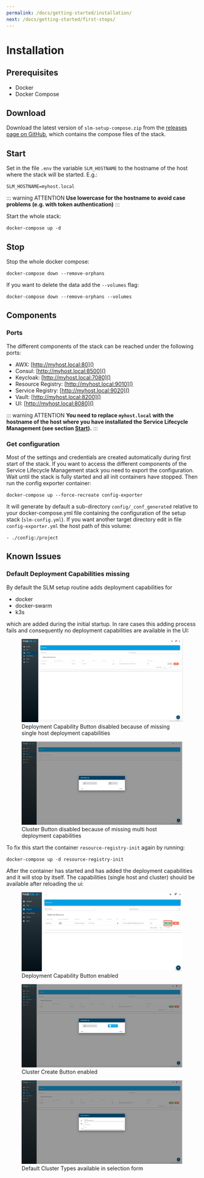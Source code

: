 ```yaml
---
permalink: /docs/getting-started/installation/
next: /docs/getting-started/first-steps/
---
```


# Installation

## Prerequisites
* Docker
* Docker Compose

## Download
Download the latest version of `slm-setup-compose.zip` from the [releases page on GitHub](https://github.com/FabOS-AI/fabos-slm/releases), which contains the compose files of the stack.

<div id="start"></div>

## Start

Set in the file `.env` the variable `SLM_HOSTNAME` to the hostname of the host where the stack will be started. E.g.:
```
SLM_HOSTNAME=myhost.local
```

::: warning ATTENTION
**Use lowercase for the hostname to avoid case problems (e.g. with token authentication)**
:::

Start the whole stack:
```
docker-compose up -d
```

## Stop
Stop the whole docker compose:
```
docker-compose down --remove-orphans
```
If you want to delete the data add the `--volumes` flag:
```
docker-compose down --remove-orphans --volumes
```

## Components

### Ports
The different components of the stack can be reached under the following ports:
* AWX: [http://myhost.local:80]()
* Consul: [http://myhost.local:8500]()
* Keycloak: [http://myhost.local:7080]()
* Resource Registry: [http://myhost.local:9010]()
* Service Registry: [http://myhost.local:9020]()
* Vault: [http://myhost.local:8200]()
* UI: [http://myhost.local:8080]()

::: warning ATTENTION
**You need to replace `myhost.local` with the hostname of the host where you have installated the Service Lifecycle Management (see section [Start](#start)).**
:::

### Get configuration

Most of the settings and credentials are created automatically during first start of the stack. If you want to access the different components of the Service Lifecycle Management stack you need to export the configuration. Wait until the stack is fully started and all init containers have stopped. Then run the config exporter container:
```
docker-compose up --force-recreate config-exporter
```

It will generate by default a sub-directory `config/_conf_generated` relative to your docker-compose.yml file containing 
the configuration of the setup stack (`slm-config.yml`). If you want another target directory edit in file `config-exporter.yml` 
the host path of this volume:
```
- ./config:/project
```

## Known Issues

### Default Deployment Capabilities missing

By default the SLM setup routine adds deployment capabilities for

- docker
- docker-swarm
- k3s

which are added during the initial startup. In rare cases this adding process fails and consequently no deployment 
capabilities are available in the UI:

<figure>
    <img src="/img/figures/installation/known-issues-missing-dcs-dc-button-disabled.png">
    <figcaption>Deployment Capability Button disabled because of missing single host deployment capabilities</figcaption>
</figure>

<figure>
    <img src="/img/figures/installation/known-issues-missing-dcs-cluster-button-disabled.png">
    <figcaption>Cluster Button disabled because of missing multi host deployment capabilities</figcaption>
</figure>

To fix this start the container `resource-registry-init` again by running:

```
docker-compose up -d resource-registry-init
```

After the container has started and has added the deployment capabilities and it will stop by itself. The capabilities (single 
host and cluster) should be available after reloading the ui:

<figure>
    <img src="/img/figures/installation/known-issues-missing-dcs-dc-button-enabled.png">
    <figcaption>Deployment Capability Button enabled</figcaption>
</figure>

<figure>
    <img src="/img/figures/installation/known-issues-missing-dcs-cluster-button-enabled.png">
    <figcaption>Cluster Create Button enabled</figcaption>
</figure>

<figure>
    <img src="/img/figures/installation/known-issues-missing-dcs-cluster-types-available.png">
    <figcaption>Default Cluster Types available in selection form</figcaption>
</figure>
